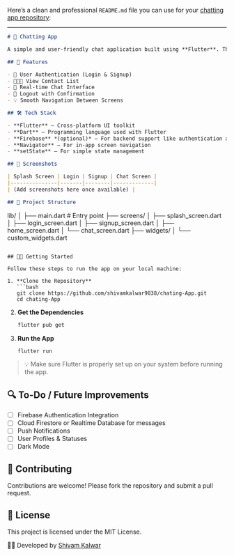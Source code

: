 Here’s a clean and professional `README.md` file you can use for your [chatting app repository](https://github.com/shivamkalwar9838/chating-App.git):

---

```markdown
# 💬 Chatting App

A simple and user-friendly chat application built using **Flutter**. This app allows users to register, log in, and chat in a clean and intuitive interface. Ideal for students and beginners looking to learn Flutter and Firebase integration.

## 🚀 Features

- 🔐 User Authentication (Login & Signup)
- 🧑‍🤝‍🧑 View Contact List
- 📲 Real-time Chat Interface
- 🔄 Logout with Confirmation
- 💡 Smooth Navigation Between Screens

## 🛠️ Tech Stack

- **Flutter** – Cross-platform UI toolkit
- **Dart** – Programming language used with Flutter
- **Firebase** *(optional)* – For backend support like authentication and database (not yet implemented)
- **Navigator** – For in-app screen navigation
- **setState** – For simple state management

## 📸 Screenshots

| Splash Screen | Login | Signup | Chat Screen |
|---------------|-------|--------|-------------|
| (Add screenshots here once available) |

## 📁 Project Structure

```

lib/
│
├── main.dart              # Entry point
├── screens/
│   ├── splash\_screen.dart
│   ├── login\_screen.dart
│   ├── signup\_screen.dart
│   ├── home\_screen.dart
│   └── chat\_screen.dart
├── widgets/
│   └── custom\_widgets.dart

````

## 🧑‍💻 Getting Started

Follow these steps to run the app on your local machine:

1. **Clone the Repository**
   ```bash
   git clone https://github.com/shivamkalwar9838/chating-App.git
   cd chating-App
````

2. **Get the Dependencies**

   ```bash
   flutter pub get
   ```

3. **Run the App**

   ```bash
   flutter run
   ```

> 💡 Make sure Flutter is properly set up on your system before running the app.

## 🔍 To-Do / Future Improvements

* [ ] Firebase Authentication Integration
* [ ] Cloud Firestore or Realtime Database for messages
* [ ] Push Notifications
* [ ] User Profiles & Statuses
* [ ] Dark Mode

## 🤝 Contributing

Contributions are welcome! Please fork the repository and submit a pull request.

## 📄 License

This project is licensed under the MIT License.



🧑‍💻 Developed by [Shivam Kalwar](https://github.com/shivamkalwar9838)

